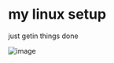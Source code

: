 # my linux setup
 just getin things done


![image](https://user-images.githubusercontent.com/51535331/184295295-ce7d9fb2-8ce4-49a8-b790-297c383d55dc.png)
